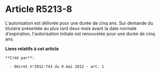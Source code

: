 # Article R5213-8

L'autorisation est délivrée pour une durée de cinq ans. Sur demande du titulaire présentée au plus tard deux mois avant la
date normale d'expiration, l'autorisation initiale est renouvelée pour une durée de cinq ans.

**Liens relatifs à cet article**

	**Créé par**:

	  - Décret n°2012-743 du 9 mai 2012 - art. 1
